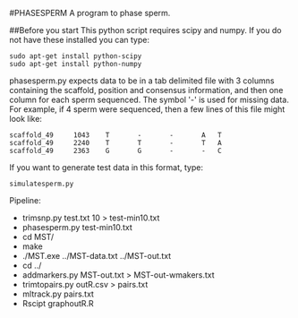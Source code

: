 #PHASESPERM
A program to phase sperm. 

##Before you start
This python script requires scipy and numpy. If you do not have these installed you can type:

	sudo apt-get install python-scipy
	sudo apt-get install python-numpy

phasesperm.py expects data to be in a tab delimited file with 3 columns containing the scaffold, position and consensus information, and then one column for each sperm sequenced.
The symbol '-' is used for missing data. For example, if 4 sperm were sequenced, then a few lines of this file might look like:

	scaffold_49     1043    T       -       -       A	T
	scaffold_49     2240    T       T       -       T	A
	scaffold_49     2363    G       G       -       -	C

If you want to generate test data in this format, type:

	simulatesperm.py

Pipeline:
 * trimsnp.py test.txt 10 > test-min10.txt
 * phasesperm.py test-min10.txt
 * cd MST/
 * make
 * ./MST.exe ../MST-data.txt ../MST-out.txt
 * cd ../
 * addmarkers.py MST-out.txt > MST-out-wmakers.txt
 * trimtopairs.py outR.csv > pairs.txt
 * mltrack.py pairs.txt
 * Rscipt graphoutR.R
